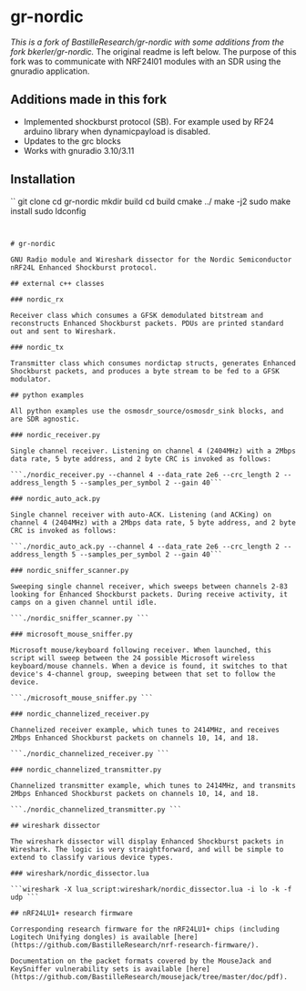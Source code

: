 # gr-nordic
*This is a fork of BastilleResearch/gr-nordic with some additions from the fork bkerler/gr-nordic.* The original readme is left below.
The purpose of this fork was to communicate with NRF24l01 modules with an SDR using the gnuradio application.

## Additions made in this fork

- Implemented shockburst protocol (SB). For example used by RF24 arduino library when dynamicpayload is disabled.
- Updates to the grc blocks 
- Works with gnuradio 3.10/3.11

## Installation
``
git clone 
cd gr-nordic
mkdir build
cd build
cmake ../
make -j2
sudo make install
sudo ldconfig
```


# gr-nordic

GNU Radio module and Wireshark dissector for the Nordic Semiconductor nRF24L Enhanced Shockburst protocol. 

## external c++ classes

### nordic_rx

Receiver class which consumes a GFSK demodulated bitstream and reconstructs Enhanced Shockburst packets. PDUs are printed standard out and sent to Wireshark.

### nordic_tx

Transmitter class which consumes nordictap structs, generates Enhanced Shockburst packets, and produces a byte stream to be fed to a GFSK modulator. 

## python examples

All python examples use the osmosdr_source/osmosdr_sink blocks, and are SDR agnostic. 

### nordic_receiver.py

Single channel receiver. Listening on channel 4 (2404MHz) with a 2Mbps data rate, 5 byte address, and 2 byte CRC is invoked as follows: 

```./nordic_receiver.py --channel 4 --data_rate 2e6 --crc_length 2 --address_length 5 --samples_per_symbol 2 --gain 40```

### nordic_auto_ack.py

Single channel receiver with auto-ACK. Listening (and ACKing) on channel 4 (2404MHz) with a 2Mbps data rate, 5 byte address, and 2 byte CRC is invoked as follows: 

```./nordic_auto_ack.py --channel 4 --data_rate 2e6 --crc_length 2 --address_length 5 --samples_per_symbol 2 --gain 40```

### nordic_sniffer_scanner.py

Sweeping single channel receiver, which sweeps between channels 2-83 looking for Enhanced Shockburst packets. During receive activity, it camps on a given channel until idle. 

```./nordic_sniffer_scanner.py ```

### microsoft_mouse_sniffer.py

Microsoft mouse/keyboard following receiver. When launched, this script will sweep between the 24 possible Microsoft wireless keyboard/mouse channels. When a device is found, it switches to that device's 4-channel group, sweeping between that set to follow the device. 

```./microsoft_mouse_sniffer.py ```

### nordic_channelized_receiver.py

Channelized receiver example, which tunes to 2414MHz, and receives 2Mbps Enhanced Shockburst packets on channels 10, 14, and 18. 

```./nordic_channelized_receiver.py ```

### nordic_channelized_transmitter.py

Channelized transmitter example, which tunes to 2414MHz, and transmits 2Mbps Enhanced Shockburst packets on channels 10, 14, and 18. 

```./nordic_channelized_transmitter.py ```

## wireshark dissector

The wireshark dissector will display Enhanced Shockburst packets in Wireshark. The logic is very straightforward, and will be simple to extend to classify various device types. 

### wireshark/nordic_dissector.lua

```wireshark -X lua_script:wireshark/nordic_dissector.lua -i lo -k -f udp ```

## nRF24LU1+ research firmware

Corresponding research firmware for the nRF24LU1+ chips (including Logitech Unifying dongles) is available [here](https://github.com/BastilleResearch/nrf-research-firmware/). 

Documentation on the packet formats covered by the MouseJack and KeySniffer vulnerability sets is available [here](https://github.com/BastilleResearch/mousejack/tree/master/doc/pdf). 
